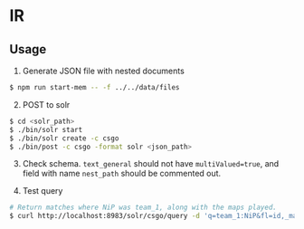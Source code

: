# IR 

## Usage

1. Generate JSON file with nested documents

```bash
$ npm run start-mem -- -f ../../data/files
```

2. POST to solr

```bash
$ cd <solr_path>
$ ./bin/solr start
$ ./bin/solr create -c csgo
$ ./bin/post -c csgo -format solr <json_path>
```

3. Check schema. `text_general` should not have `multiValued=true`, and field with name `nest_path` should be commented out.

4. Test query

```bash
# Return matches where NiP was team_1, along with the maps played.
$ curl http://localhost:8983/solr/csgo/query -d 'q=team_1:NiP&fl=id,_map,[parentFilter=content_type:match child childFilter=content_type:map]'
```